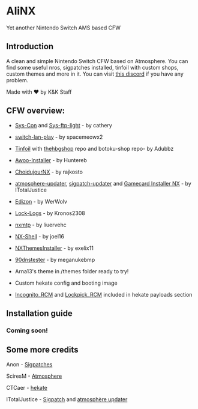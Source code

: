 # AliNX

Yet another Nintendo Switch AMS based CFW



## Introduction

A clean and simple Nintendo Switch CFW based on Atmosphere. You can find some useful nros, sigpatches installed, tinfoil with custom shops, custom themes and more in it.
You can visit [this discord](https://discord.gg/A26DQKw) if you have any problem.

Made with ❤ by K&K Staff




## CFW overview:

  - [Sys-Con](https://github.com/cathery/sys-con) and [Sys-ftp-light](https://github.com/cathery/sys-ftpd-light) - by cathery
  
  - [switch-lan-play](https://github.com/spacemeowx2/switch-lan-play) - by spacemeowx2 
  
  - [Tinfoil](https://tinfoil.io) with [thehbgshop](https://thehbg.shop/main.html) repo and botoku-shop repo- by Adubbz
  
  - [Awoo-Installer](https://github.com/Huntereb/Awoo-Installer) - by Huntereb
  
  - [ChoidujourNX](https://switchtools.sshnuke.net/) - by rajkosto
  
  - [atmosphere-updater](https://github.com/ITotalJustice/atmosphere-updater), [sigpatch-updater](https://github.com/ITotalJustice/sigpatch-updater) and [Gamecard Installer NX](https://github.com/ITotalJustice/Gamecard-Installer-NX) - by ITotalJustice
  
  - [Edizon](https://github.com/WerWolv/EdiZon) - by WerWolv
  
  - [Lock-Logs](https://github.com/StarDustCFW/Lock-Logs) - by Kronos2308
  
  - [nxmtp](https://github.com/liuervehc/nxmtp) - by liuervehc
  
  - [NX-Shell](https://github.com/joel16/NX-Shell/) - by joel16
  
  - [NXThemesInstaller](https://github.com/exelix11/SwitchThemeInjector/) - by exelix11
  
  - [90dnstester](https://github.com/meganukebmp/Switch_90DNS_tester) - by meganukebmp
  
  - Arna13's theme in /themes folder ready to try!
  
  - Custom hekate config and booting image
  
  - [Incognito_RCM](https://github.com/jimzrt/Incognito_RCM) and [Lockpick_RCM](https://github.com/shchmue/Lockpick_RCM) included in hekate payloads section



## Installation guide
### Coming soon!



## Some more credits

Anon - [Sigpatches](https://gbatemp.net/threads/i-heard-that-you-guys-need-some-sweet-patches-for-atmosphere.521164/)

SciresM - [Atmosphere](https://github.com/Atmosphere-NX/Atmosphere)

CTCaer - [hekate](https://github.com/CTCaer/hekate)

ITotalJustice - [Sigpatch](https://github.com/ITotalJustice/sigpatch-updater) and [atmosphère updater](https://github.com/ITotalJustice/atmosphere-updater)


